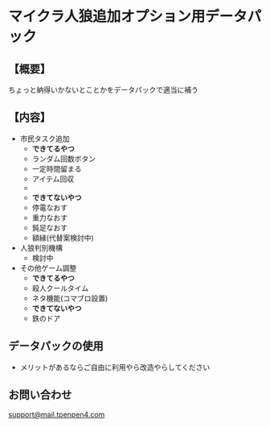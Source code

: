 # マイクラ人狼追加オプション用データパック
## 【概要】
ちょっと納得いかないとことかをデータパックで適当に補う
## 【内容】
- 市民タスク追加
  - **できてるやつ**
  - ランダム回数ボタン
  - 一定時間留まる
  - アイテム回収
  - 
  - **できてないやつ**
  - 停電なおす
  - 重力なおす
  - 鈍足なおす
  - 額縁(代替案検討中)
- 人狼判別機構
  - 検討中
- その他ゲーム調整
  - **できてるやつ**
  - 殺人クールタイム
  - ネタ機能(コマブロ設置)
  - **できてないやつ**
  - 鉄のドア
## データパックの使用
 - メリットがあるならご自由に利用やら改造やらしてください
## お問い合わせ
support@mail.tpenpen4.com
